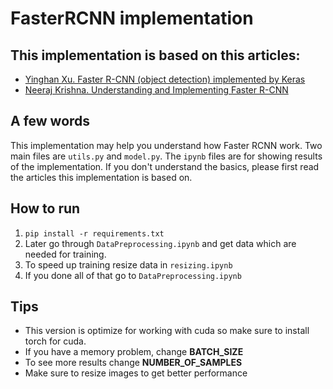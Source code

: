 # FasterRCNN implementation

## This implementation is based on this articles:

- [Yinghan Xu. Faster R-CNN (object detection) implemented by Keras](https://towardsdatascience.com/faster-r-cnn-object-detection-implemented-by-keras-for-custom-data-from-googles-open-images-125f62b9141a)
- [Neeraj Krishna. Understanding and Implementing Faster R-CNN](https://towardsdatascience.com/understanding-and-implementing-faster-r-cnn-a-step-by-step-guide-11acfff216b0)

## A few words

This implementation may help you understand how Faster RCNN work. Two main files are `utils.py` and `model.py`. The `ipynb` files are for showing results of the implementation. If you don't understand the basics, please first read the articles this implementation is based on.

## How to run

1. `pip install -r requirements.txt`
2. Later go through `DataPreprocessing.ipynb` and get data which are needed for training.
3. To speed up training resize data in `resizing.ipynb`
4. If you done all of that go to `DataPreprocessing.ipynb`

## Tips

- This version is optimize for working with cuda so make sure to install torch for cuda.
- If you have a memory problem, change **BATCH_SIZE**
- To see more results change **NUMBER_OF_SAMPLES**
- Make sure to resize images to get better performance
